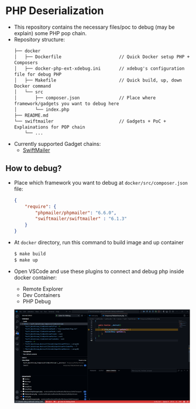# PHP Deserialization

- This repository contains the necessary files/poc to debug (may be explain) some PHP pop chain.
- Repository structure:
    ```
    ├── docker
    │   ├── Dockerfile                      // Quick Docker setup PHP + Composers
    │   ├── docker-php-ext-xdebug.ini       // xdebug's configuration file for debug PHP
    │   ├── Makefile                        // Quick build, up, down Docker command
    │   └── src                             
    │       ├── composer.json               // Place where framework/gadgets you want to debug here
    │       └── index.php          
    ├── README.md
    └── swiftmailer                         // Gadgets + PoC + Explainations for POP chain
        └── ...                           
    ```
- Currently supported Gadget chains:
    - [SwiftMailer](./swiftmailer/)


## How to debug?

- Place which framework you want to debug at `docker/src/composer.json` file:

    ```json
    {
        "require": {
            "phpmailer/phpmailer": "6.6.0",
            "swiftmailer/swiftmailer" : "6.1.3"
        }
    }
    ```

- At `docker` directory, run this command to build image and up container

    ```bash
    $ make build
    $ make up
    ```

- Open VSCode and use these plugins to connect and debug php inside docker container:
    - Remote Explorer
    - Dev Containers
    - PHP Debug
    <p align="center"> <img src="/img/php-deserialization/xdebug.png"></p>